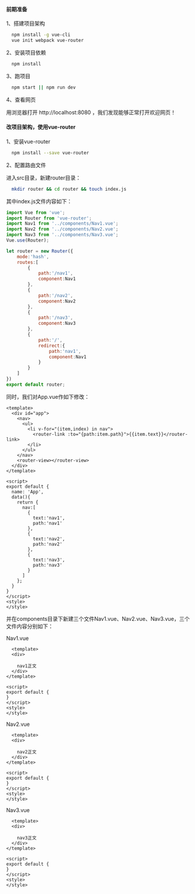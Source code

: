 #### 前期准备

1、搭建项目架构

```bash
  npm install -g vue-cli
  vue init webpack vue-router
```

2、安装项目依赖

```bash
  npm install
```

3、跑项目

```bash
  npm start || npm run dev
```

4、查看网页

用浏览器打开 http://localhost:8080 ，我们发现能够正常打开欢迎网页！

#### 改项目架构，使用vue-router

1、安装vue-router

```bash
  npm install --save vue-router
```

2、配置路由文件

进入src目录，新建router目录：

```bash
  mkdir router && cd router && touch index.js
```

其中index.js文件内容如下：

```javascript
import Vue from 'vue';
import Router from 'vue-router';
import Nav1 from '../components/Nav1.vue';
import Nav2 from '../components/Nav2.vue';
import Nav3 from '../components/Nav3.vue';
Vue.use(Router);

let router = new Router({
    mode:'hash',
    routes:[
        {
            path:'/nav1',
            component:Nav1
        },
        {
            path:'/nav2',
            component:Nav2
        },
        {
            path:'/nav3',
            component:Nav3
        },
        {
            path:'/',
            redirect:{
                path:'nav1',
                component:Nav1
            }
        }
    ]
})
export default router;
```

同时，我们对App.vue作如下修改：

```vue
<template>
  <div id="app">
    <nav>
      <ul>
        <li v-for="(item,index) in nav">
          <router-link :to="{path:item.path}">{{item.text}}</router-link>
        </li>
      </ul>
    </nav>
    <router-view></router-view>
  </div>
</template>

<script>
export default {
  name: 'App',
  data(){
    return {
      nav:[
        {
          text:'nav1',
          path:'nav1'
        },
        {
          text:'nav2',
          path:'nav2'
        },
        {
          text:'nav3',
          path:'nav3'
        }
      ]
    };
  }
}
</script>
<style>
</style>

```

并在components目录下新建三个文件Nav1.vue、Nav2.vue、Nav3.vue，三个文件内容分别如下：

Nav1.vue
```vue
  <template>
  <div>

    nav1正文
  </div>
</template>

<script>
export default {  
}
</script>
<style>
</style>
```

Nav2.vue
```vue
  <template>
  <div>

    nav2正文
  </div>
</template>

<script>
export default {  
}
</script>
<style>
</style>
```

Nav3.vue
```vue
  <template>
  <div>

    nav3正文
  </div>
</template>

<script>
export default {  
}
</script>
<style>
</style>
```
